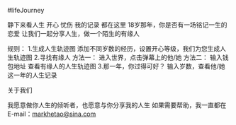 #lifeJourney

静下来看人生
开心 忧伤 我的记录 都在这里
18岁那年，你是否有一场铭记一生的恋爱
让我们一起分享人生，做一个陌生的有缘人

规则：
1.生成人生轨迹图
      添加不同岁数的经历，设置开心等级，我们为您生成人生轨迹图
2.寻找有缘人
      方法一： 进入世界，点击弹幕上的他/她
      方法二： 输入钱包地址
      查看有缘人的人生轨迹图
3.那一年，你过得可好？
      输入岁数，查看他/她这一年的人生记录
    

  关于我们
  
  我愿意做你人生的倾听者，也愿意与你分享我的人生
  如果需要帮助，我一直都在
  E-mail：markhetao@sina.com
